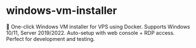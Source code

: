 # windows-vm-installer
🚀 One-click Windows VM installer for VPS using Docker. Supports Windows 10/11, Server 2019/2022. Auto-setup with web console + RDP access. Perfect for development and testing.
